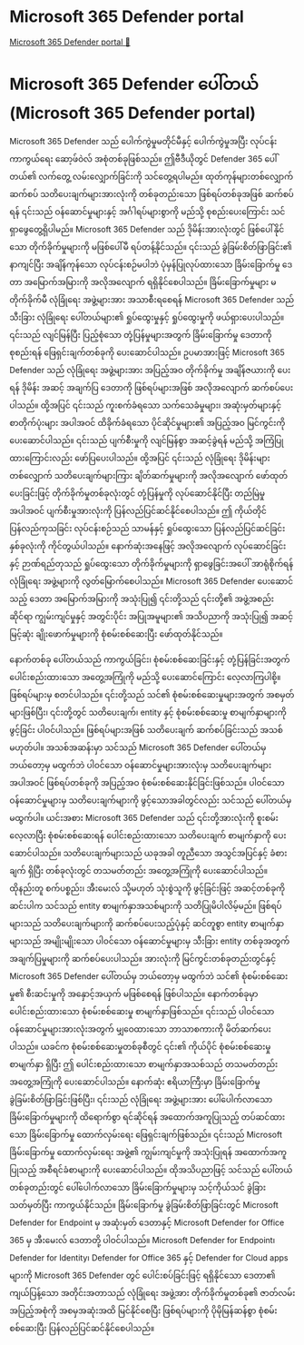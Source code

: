 # Microsoft 365 Defender portal

[Microsoft 365 Defender portal 🔗](https://www.coursera.org/learn/cybersecurity-solutions-and-microsoft-defender/lecture/8zotN/microsoft-365-defender-portal)

# Microsoft 365 Defender ပေါ်တယ် (Microsoft 365 Defender portal)

Microsoft 365 Defender သည် ပေါက်ကွဲမှုမတိုင်မီနှင့် ပေါက်ကွဲမှုအပြီး လုပ်ငန်း ကာကွယ်ရေး ဆော့ဖ်ဝဲလ် အစုံတစ်ခုဖြစ်သည်။ ဤဗီဒီယိုတွင် Defender 365 ပေါ်တယ်၏ လက်တွေ့ လမ်းလျှောက်ခြင်းကို သင်တွေ့ရပါမည်။ ထုတ်ကုန်များတစ်လျှောက် ဆက်စပ် သတိပေးချက်များအားလုံးကို တစ်ခုတည်းသော ဖြစ်ရပ်တစ်ခုအဖြစ် ဆက်စပ်ရန် ၎င်းသည် ဝန်ဆောင်မှုများနှင့် အင်္ဂါရပ်များစွာကို မည်သို့ စုစည်းပေးကြောင်း သင်ရှာဖွေတွေ့ရှိပါမည်။ Microsoft 365 Defender သည် ဒိုမိန်းအားလုံးတွင် ဖြစ်ပေါ်နိုင်သော တိုက်ခိုက်မှုများကို မဖြစ်ပေါ်မီ ရပ်တန့်နိုင်သည်။ ၎င်းသည် ခွဲခြမ်းစိတ်ဖြာခြင်း၏ နာကျင်ပြီး အချိန်ကုန်သော လုပ်ငန်းစဉ်မပါဘဲ ပုံမှန်ပြုလုပ်ထားသော ခြိမ်းခြောက်မှု ဒေတာ အမြောက်အမြားကို အလိုအလျောက် ရရှိနိုင်စေပါသည်။ ခြိမ်းခြောက်မှုများ မတိုက်ခိုက်မီ လုံခြုံရေး အဖွဲ့များအား အသာစီးရစေရန် Microsoft 365 Defender သည် သီးခြား လုံခြုံရေး ပေါ်တယ်များ၏ ရှုပ်ထွေးမှုနှင့် ရှုပ်ထွေးမှုကို ဖယ်ရှားပေးပါသည်။ ၎င်းသည် လျင်မြန်ပြီး ပြည့်စုံသော တုံ့ပြန်မှုများအတွက် ခြိမ်းခြောက်မှု ဒေတာကို စုစည်းရန် ဖြေရှင်းချက်တစ်ခုကို ပေးဆောင်ပါသည်။ ဥပမာအားဖြင့် Microsoft 365 Defender သည် လုံခြုံရေး အဖွဲ့များအား အပြည့်အဝ တိုက်ခိုက်မှု အချိန်ဇယားကို ပေးရန် ဒိုမိန်း အဆင့် အချက်ပြ ဒေတာကို ဖြစ်ရပ်များအဖြစ် အလိုအလျောက် ဆက်စပ်ပေးပါသည်။ ထို့အပြင် ၎င်းသည် ကူးစက်ခံရသော သက်သေခံမှုများ၊ အဆုံးမှတ်များနှင့် စာတိုက်ပုံးများ အပါအဝင် ထိခိုက်ခံရသော ပိုင်ဆိုင်မှုများ၏ အပြည့်အဝ မြင်ကွင်းကို ပေးဆောင်ပါသည်။ ၎င်းသည် ပျက်စီးမှုကို လျင်မြန်စွာ အဆင့်ခွဲရန် မည်သို့ အကြံပြုထားကြောင်းလည်း ဖော်ပြပေးပါသည်။ ထို့အပြင် ၎င်းသည် လုံခြုံရေး ဒိုမိန်းများတစ်လျှောက် သတိပေးချက်များကြား ချိတ်ဆက်မှုများကို အလိုအလျောက် ဖော်ထုတ်ပေးခြင်းဖြင့် တိုက်ခိုက်မှုတစ်ခုလုံးတွင် တုံ့ပြန်မှုကို လုပ်ဆောင်နိုင်ပြီး တည်မြဲမှု အပါအဝင် ပျက်စီးမှုအားလုံးကို ပြန်လည်ပြင်ဆင်နိုင်စေပါသည်။ ဤ ကိုယ်တိုင် ပြန်လည်ကုသခြင်း လုပ်ငန်းစဉ်သည် သာမန်နှင့် ရှုပ်ထွေးသော ပြန်လည်ပြင်ဆင်ခြင်း နှစ်ခုလုံးကို ကိုင်တွယ်ပါသည်။ နောက်ဆုံးအနေဖြင့် အလိုအလျောက် လုပ်ဆောင်ခြင်းနှင့် ဉာဏ်ရည်တုသည် ရှုပ်ထွေးသော တိုက်ခိုက်မှုများကို ရှာဖွေခြင်းအပေါ် အာရုံစိုက်ရန် လုံခြုံရေး အဖွဲ့များကို လွတ်မြောက်စေပါသည်။ Microsoft 365 Defender ပေးဆောင်သည့် ဒေတာ အမြောက်အမြားကို အသုံးပြု၍ ၎င်းတို့သည် ၎င်းတို့၏ အဖွဲ့အစည်းဆိုင်ရာ ကျွမ်းကျင်မှုနှင့် အတွင်းပိုင်း အပြုအမူများ၏ အသိပညာကို အသုံးပြု၍ အဆင့်မြင့်ဆုံး ချိုးဖောက်မှုများကို စုံစမ်းစစ်ဆေးပြီး ဖော်ထုတ်နိုင်သည်။

နောက်တစ်ခု ပေါ်တယ်သည် ကာကွယ်ခြင်း၊ စုံစမ်းစစ်ဆေးခြင်းနှင့် တုံ့ပြန်ခြင်းအတွက် ပေါင်းစည်းထားသော အတွေ့အကြုံကို မည်သို့ ပေးဆောင်ကြောင်း လေ့လာကြပါစို့။ ဖြစ်ရပ်များမှ စတင်ပါသည်။ ၎င်းတို့သည် သင်၏ စုံစမ်းစစ်ဆေးမှုများအတွက် အစမှတ်များဖြစ်ပြီး၊ ၎င်းတို့တွင် သတိပေးချက်၊ entity နှင့် စုံစမ်းစစ်ဆေးမှု စာမျက်နှာများကို ဖွင့်ခြင်း ပါဝင်ပါသည်။ ဖြစ်ရပ်များအဖြစ် သတိပေးချက် ဆက်စပ်ခြင်းသည် အသစ်မဟုတ်ပါ။ အသစ်အဆန်းမှာ သင်သည် Microsoft 365 Defender ပေါ်တယ်မှ ဘယ်တော့မှ မထွက်ဘဲ ပါဝင်သော ဝန်ဆောင်မှုများအားလုံးမှ သတိပေးချက်များအပါအဝင် ဖြစ်ရပ်တစ်ခုကို အပြည့်အဝ စုံစမ်းစစ်ဆေးနိုင်ခြင်းဖြစ်သည်။ ပါဝင်သော ဝန်ဆောင်မှုများမှ သတိပေးချက်များကို ဖွင့်သောအခါတွင်လည်း သင်သည် ပေါ်တယ်မှ မထွက်ပါ။ ယင်းအစား Microsoft 365 Defender သည် ၎င်းတို့အားလုံးကို စူးစမ်းလေ့လာပြီး စုံစမ်းစစ်ဆေးရန် ပေါင်းစည်းထားသော သတိပေးချက် စာမျက်နှာကို ပေးဆောင်ပါသည်။ သတိပေးချက်များသည် ယခုအခါ တူညီသော အသွင်အပြင်နှင့် ခံစားချက် ရှိပြီး တစ်ခုလုံးတွင် တသမတ်တည်း အတွေ့အကြုံကို ပေးဆောင်ပါသည်။ ထိုနည်းတူ စက်ပစ္စည်း၊ အီးမေးလ် သို့မဟုတ် သုံးစွဲသူကို ဖွင့်ခြင်းဖြင့် အဆင့်တစ်ခုကို ဆင်းပါက သင်သည် entity စာမျက်နှာအသစ်များကို သတိပြုမိပါလိမ့်မည်။ ဖြစ်ရပ်များသည် သတိပေးချက်များကို ဆက်စပ်ပေးသည့်ပုံနှင့် ဆင်တူစွာ entity စာမျက်နှာများသည် အမျိုးမျိုးသော ပါဝင်သော ဝန်ဆောင်မှုများမှ သီးခြား entity တစ်ခုအတွက် အချက်ပြမှုများကို ဆက်စပ်ပေးပါသည်။ အားလုံးကို မြင်ကွင်းတစ်ခုတည်းတွင်နှင့် Microsoft 365 Defender ပေါ်တယ်မှ ဘယ်တော့မှ မထွက်ဘဲ သင်၏ စုံစမ်းစစ်ဆေးမှု၏ စီးဆင်းမှုကို အနှောင့်အယှက် မဖြစ်စေရန် ဖြစ်ပါသည်။ နောက်တစ်ခုမှာ ပေါင်းစည်းထားသော စုံစမ်းစစ်ဆေးမှု စာမျက်နှာဖြစ်သည်။ ၎င်းသည် ပါဝင်သော ဝန်ဆောင်မှုများအားလုံးအတွက် မျှဝေထားသော ဘာသာစကားကို မိတ်ဆက်ပေးပါသည်။ ယခင်က စုံစမ်းစစ်ဆေးမှုတစ်ခုစီတွင် ၎င်း၏ ကိုယ်ပိုင် စုံစမ်းစစ်ဆေးမှု စာမျက်နှာ ရှိပြီး ဤ ပေါင်းစည်းထားသော စာမျက်နှာအသစ်သည် တသမတ်တည်း အတွေ့အကြုံကို ပေးဆောင်ပါသည်။ နောက်ဆုံး ဧရိယာကြီးမှာ ခြိမ်းခြောက်မှု ခွဲခြမ်းစိတ်ဖြာခြင်းဖြစ်ပြီး၊ ၎င်းသည် လုံခြုံရေး အဖွဲ့များအား ပေါ်ပေါက်လာသော ခြိမ်းခြောက်မှုများကို ထိရောက်စွာ ရင်ဆိုင်ရန် အထောက်အကူပြုသည့် တပ်ဆင်ထားသော ခြိမ်းခြောက်မှု ထောက်လှမ်းရေး ဖြေရှင်းချက်ဖြစ်သည်။ ၎င်းသည် Microsoft ခြိမ်းခြောက်မှု ထောက်လှမ်းရေး အဖွဲ့၏ ကျွမ်းကျင်မှုကို အသုံးပြုရန် အထောက်အကူပြုသည့် အစီရင်ခံစာများကို ပေးဆောင်ပါသည်။ ထိုအသိပညာဖြင့် သင်သည် ပေါ်တယ်တစ်ခုတည်းတွင် ပေါ်ပေါက်လာသော ခြိမ်းခြောက်မှုများမှ သင့်ကိုယ်သင် ခွဲခြားသတ်မှတ်ပြီး ကာကွယ်နိုင်သည်။ ခြိမ်းခြောက်မှု ခွဲခြမ်းစိတ်ဖြာခြင်းတွင် Microsoft Defender for Endpoint မှ အဆုံးမှတ် ဒေတာနှင့် Microsoft Defender for Office 365 မှ အီးမေးလ် ဒေတာတို့ ပါဝင်ပါသည်။ Microsoft Defender for Endpoint၊ Defender for Identity၊ Defender for Office 365 နှင့် Defender for Cloud apps များကို Microsoft 365 Defender တွင် ပေါင်းစပ်ခြင်းဖြင့် ရရှိနိုင်သော ဒေတာ၏ ကျယ်ပြန့်သော အတိုင်းအတာသည် လုံခြုံရေး အဖွဲ့အား တိုက်ခိုက်မှုတစ်ခု၏ ဇာတ်လမ်းအပြည့်အစုံကို အစမှအဆုံးအထိ မြင်နိုင်စေပြီး ဖြစ်ရပ်များကို ပိုမိုမြန်ဆန်စွာ စုံစမ်းစစ်ဆေးပြီး ပြန်လည်ပြင်ဆင်နိုင်စေပါသည်။
